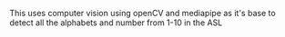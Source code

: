 This uses computer vision using openCV and mediapipe as it's base to detect all the alphabets and number from 1-10 in the ASL
